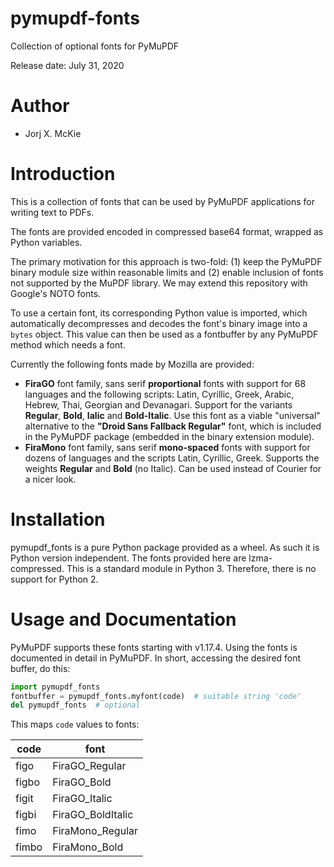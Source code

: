 # pymupdf-fonts
Collection of optional fonts for PyMuPDF

Release date: July 31, 2020

# Author

* Jorj X. McKie

# Introduction

This is a collection of fonts that can be used by PyMuPDF applications for writing text to PDFs.

The fonts are provided encoded in compressed base64 format, wrapped as Python variables.

The primary motivation for this approach is two-fold: (1) keep the PyMuPDF binary module size within reasonable limits and (2) enable inclusion of fonts not supported by the MuPDF library. We may extend this repository with Google's NOTO fonts.

To use a certain font, its corresponding Python value is imported, which automatically decompresses and decodes the font's binary image into a ``bytes`` object. This value can then be used as a fontbuffer by any PyMuPDF method which needs a font.

Currently the following fonts made by Mozilla are provided:
* **FiraGO** font family, sans serif **proportional** fonts with support for 68 languages and the following scripts: Latin, Cyrillic, Greek, Arabic, Hebrew, Thai, Georgian and Devanagari. Support for the variants **Regular**, **Bold**, **Ialic** and **Bold-Italic**. Use this font as a viable "universal" alternative to the **"Droid Sans Fallback Regular"** font, which is included in the PyMuPDF package (embedded in the binary extension module).
* **FiraMono** font family, sans serif **mono-spaced** fonts with support for dozens of languages and the scripts Latin, Cyrillic, Greek. Supports the weights **Regular** and **Bold** (no Italic). Can be used instead of Courier for a nicer look.

# Installation

pymupdf_fonts is a pure Python package provided as a wheel. As such it is Python version independent. The fonts provided here are lzma-compressed. This is a standard module in Python 3. Therefore, there is no support for Python 2.

# Usage and Documentation

PyMuPDF supports these fonts starting with v1.17.4. Using the fonts is documented in detail in PyMuPDF. In short, accessing the desired font buffer, do this:

```python
import pymupdf_fonts
fontbuffer = pymupdf_fonts.myfont(code)  # suitable string 'code'
del pymupdf_fonts  # optional
```

This maps `code` values to fonts:

| code | font |
|------|------|
| figo | FiraGO_Regular |
| figbo | FiraGO_Bold |
| figit | FiraGO_Italic |
| figbi | FiraGO_BoldItalic |
| fimo | FiraMono_Regular |
| fimbo | FiraMono_Bold |
